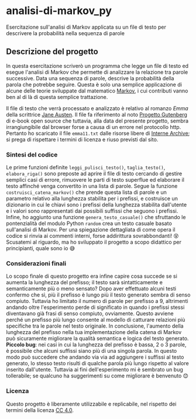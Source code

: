 # analisi-di-markov_py
Esercitazione sull'analisi di Markov applicata su un file di testo per descrivere la probabilità nella sequenza di parole

## Descrizione del progetto
In questa esercitazione scriverò un programma che legge un file di testo ed esegue l'analisi di Markov che permette di analizzare la relazione tra parole successive. Data una sequenza di parole, descrive la probabilità della parola che potrebbe seguire. Questa è solo una semplice applicazione di alcune delle teorie sviluppate dal matematico [Markov](https://it.wikipedia.org/wiki/Andrej_Andreevi%C4%8D_Markov_(1856-1922)), i cui contributi vanno ben al di là di questa semplice trattazione.

Il file di testo che verrà processato e analizzato è relativo al romanzo *Emma* della scrittrice [Jane Austen](https://it.wikipedia.org/wiki/Jane_Austen). Il file fa riferimento al noto [Progetto Gutenberg](https://it.wikipedia.org/wiki/Progetto_Gutenberg) di e-book open source che tuttavia, alla data del presente progetto, sembra irrangiungibile dal browser forse a causa di un errore nel protocollo http. Pertanto ho scaricato il file `emma11.txt` dalle risorse libere di [Interne Archive](https://archive.org/details/emma00158gut); si prega di rispettare i termini di licenza e riuso previsti dal sito.

### Sintesi del codice
Le prime funzioni definite `leggi_pulisci_testo()`, `taglia_testo()`, `elabora_riga()` sono preposte ad aprire il file di testo cercando di gestire semplici casi di errore, rimuovere le parti di testo superflue ed elaborare il testo affinché venga convertito in una lista di parole.
Segue la funzione `costruisci_catena_markov()` che prende questa lista di parole e un parametro relativo alla lunghezza stabilita per i prefissi, e costruisce un dizionario in cui le chiavi sono i prefissi della lunghezza stabilita dall'utente e i valori sono rappresentati dai possibili suffissi che seguono i prefissi.
Infine, ho aggiunto una funzione `genera_testo_casuale()` che sfruttando le pontenzialità del modulo Python `random` crea un testo casuale basato sull'analisi di Markov.
Per una spiegazione dettagliata di come opera il codice si rinvia ai commenti interni, forse addirittura sovrabbondanti! :dizzy_face: Scusatemi al riguardo, ma ho sviluppato il progetto a scopo didattico per principianti, quale sono io :sweat_smile:

### Considerazioni finali
Lo scopo finale di questo progetto era infine capire cosa succede se si aumenta la lunghezza del prefisso; il testo sarà sintatticamente e semanticamente più o meno sensato? Dopo aver effettuato alcuni testi confermo che sì, più il prefisso è lungo più il testo generato sembra di senso compiuto. Tuttavia ho limitato il numero di parole per prefisso a 9, altrimenti andando oltre l'esperimento perde di significato in quando i prefissi stessi diventavano già frasi di senso compiuto, ovviamente. Questo avviene perché un prefisso più lungo consente al modello di catturare relazioni più specifiche tra le parole nel testo originale. 
In conclusione, l'aumento della lunghezza del prefisso nella tua implementazione della catena di Markov può sicuramente migliorare la qualità semantica e logica del testo generato.
**Piccolo bug**: nei casi in cui la lunghezza del prefisso è bassa, 2 o 3 parole, è possibile che alcuni suffissi siano più di una singola parola. In questo modo può succedere che andando via via ad aggiungere i suffissi al testo generato, lo stesso testo risulti di qualche parola più lungo rispetto al valore inserito dall'utente. Tuttavia ai fini dell'esperimento mi è sembrato un bug tollerabile; se qualcuno ha suggerimenti su come migliorare è benvenuto :blush:


### Licenza
Questo progetto è liberamente utilizzabile e replicabile, nel rispetto dei termini della licenza [CC 4.0](https://creativecommons.org/licenses/by/4.0/).
